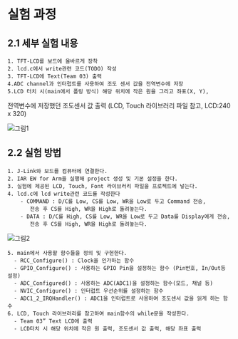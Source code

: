 # 실험 과정
## 2.1 세부 실험 내용
    1. TFT-LCD를 보드에 올바르게 장착
    2. lcd.c에서 write관련 코드(TODO) 작성
    3. TFT-LCD에 Text(Team 03) 출력
    4.ADC channel과 인터럽트를 사용하여 조도 센서 값을 전역변수에 저장
    5.LCD 터치 시(main에서 폴링 방식) 해당 위치에 작은 원을 그리고 좌표(X, Y), 
전역변수에 저장했던 조도센서 값 출력
(LCD, Touch 라이브러리 파일 참고, LCD:240 x 320)

![그림1](https://user-images.githubusercontent.com/111568619/209890729-6fd800d0-0481-4bcb-8f8f-c0e691189f12.png)

## 2.2 실험 방법
    1. J-Link와 보드를 컴퓨터에 연결한다.
    2. IAR EW for Arm을 실행해 project 생성 및 기본 설정을 한다.
    3. 실험에 제공된 LCD, Touch, Font 라이브러리 파일을 프로젝트에 넣는다.
    4. lcd.c에 lcd write관련 코드를 작성한다
        - COMMAND : D/C를 Low, CS를 Low, WR을 Low로 두고 Command 전송,
	       전송 후 CS를 High, WR을 High로 돌려놓는다.
        - DATA : D/C를 High, CS를 Low, WR을 Low로 두고 Data를 Display에게 전송,
	       전송 후 CS를 High, WR을 High로 돌려놓는다.
         
![그림2](https://user-images.githubusercontent.com/111568619/209890680-719e260a-762c-4f3f-a4fd-05f56359c101.png)


    5. main에서 사용할 함수들을 정의 및 구현한다.
      - RCC_Configure() : Clock을 인가하는 함수
      - GPIO_Configure() : 사용하는 GPIO Pin을 설정하는 함수 (Pin번호, In/Out등 설정)
      - ADC_Configured() : 사용하는 ADC(ADC1)을 설정하는 함수(모드, 채널 등)
      - NVIC_Configure() : 인터럽트 우선순위를 설정하는 함수
      - ADC1_2_IRQHandler() : ADC1을 인터럽트로 사용하여 조도센서 값을 읽게 하는 함수
    6. LCD, Touch 라이브러리를 참고하여 main함수의 while문을 작성한다.
      - Team 03” Text LCD에 출력
      - LCD터치 시 해당 위치에 작은 원 출력, 조도센서 값 출력, 해당 좌표 출력

